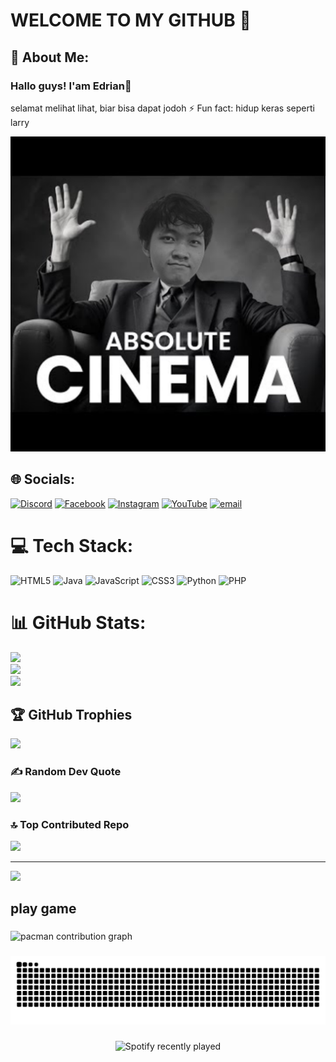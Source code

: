 # WELCOME TO MY GITHUB 👋

<!--
**edriansepriadiirawan/edriansepriadiirawan** is a ✨ _special_ ✨ repository because its `README.md` (this file) appears on your GitHub profile.

Here are some ideas to get you started:

- 🔭 I’m currently working on ...
- 🌱 I’m currently learning ...
- 👯 I’m looking to collaborate on ...
- 🤔 I’m looking for help with ...
- 💬 Ask me about ...
- 📫 How to reach me: ...
- 😄 Pronouns: ...
- ⚡ Fun fact: ...
-->
## 💫 About Me:
### Hallo guys! I'am Edrian👋
selamat melihat lihat, biar bisa dapat jodoh
⚡ Fun fact: hidup keras seperti larry

![gambar saya](img/absolute.png)

## 🌐 Socials:
[![Discord](https://img.shields.io/badge/Discord-%237289DA.svg?logo=discord&logoColor=white)](https://discord.gg/https://discord.gg/KBqkjjyA) [![Facebook](https://img.shields.io/badge/Facebook-%231877F2.svg?logo=Facebook&logoColor=white)](https://facebook.com/mene.jhamak) [![Instagram](https://img.shields.io/badge/Instagram-%23E4405F.svg?logo=Instagram&logoColor=white)](https://instagram.com/1y4nz__) [![YouTube](https://img.shields.io/badge/YouTube-%23FF0000.svg?logo=YouTube&logoColor=white)](https://youtube.com/@creativeofficial7567) [![email](https://img.shields.io/badge/Email-D14836?logo=gmail&logoColor=white)](mailto:edrian.sepriadi@ti.ukdw.ac.id) 

# 💻 Tech Stack:
![HTML5](https://img.shields.io/badge/html5-%23E34F26.svg?style=for-the-badge&logo=html5&logoColor=white) ![Java](https://img.shields.io/badge/java-%23ED8B00.svg?style=for-the-badge&logo=openjdk&logoColor=white) ![JavaScript](https://img.shields.io/badge/javascript-%23323330.svg?style=for-the-badge&logo=javascript&logoColor=%23F7DF1E) ![CSS3](https://img.shields.io/badge/css3-%231572B6.svg?style=for-the-badge&logo=css3&logoColor=white) ![Python](https://img.shields.io/badge/python-3670A0?style=for-the-badge&logo=python&logoColor=ffdd54) ![PHP](https://img.shields.io/badge/php-%23777BB4.svg?style=for-the-badge&logo=php&logoColor=white)
# 📊 GitHub Stats:
![](https://github-readme-stats.vercel.app/api?username=edriansepriadiirawan&theme=neon&hide_border=false&include_all_commits=false&count_private=false)<br/>
![](https://nirzak-streak-stats.vercel.app/?user=edriansepriadiirawan&theme=neon&hide_border=false)<br/>
![](https://github-readme-stats.vercel.app/api/top-langs/?username=edriansepriadiirawan&theme=neon&hide_border=false&include_all_commits=false&count_private=false&layout=compact)

## 🏆 GitHub Trophies
![](https://github-profile-trophy.vercel.app/?username=edriansepriadiirawan&theme=radical&no-frame=false&no-bg=true&margin-w=4)

### ✍️ Random Dev Quote
![](https://quotes-github-readme.vercel.app/api?type=horizontal&theme=radical)

### 🔝 Top Contributed Repo
![](https://github-contributor-stats.vercel.app/api?username=edriansepriadiirawan&limit=5&theme=dark&combine_all_yearly_contributions=true)

---
[![](https://visitcount.itsvg.in/api?id=edriansepriadiirawan&icon=0&color=0)](https://visitcount.itsvg.in)

<!-- Proudly created with GPRM ( https://gprm.itsvg.in ) -->

<h2 align="left">play game</h2>

###

<picture>
  <source media="(prefers-color-scheme: dark)" srcset="https://raw.githubusercontent.com/edriansepriadiirawan/edriansepriadiirawan/output/pacman-contribution-graph-dark.svg">
  <source media="(prefers-color-scheme: light)" srcset="https://raw.githubusercontent.com/edriansepriadiirawan/edriansepriadiirawan/output/pacman-contribution-graph.svg">
  <img alt="pacman contribution graph" src="https://raw.githubusercontent.com/edriansepriadiirawan/edriansepriadiirawan/output/pacman-contribution-graph.svg">
</picture>

###

<img src="https://raw.githubusercontent.com/edriansepriadiirawan/edriansepriadiirawan/output/snake.svg" alt="Snake animation" />

###

<div align="center">
  <img src="https://spotify-recently-played-readme.vercel.app/api?count=5" alt="Spotify recently played"  />
</div>

###
